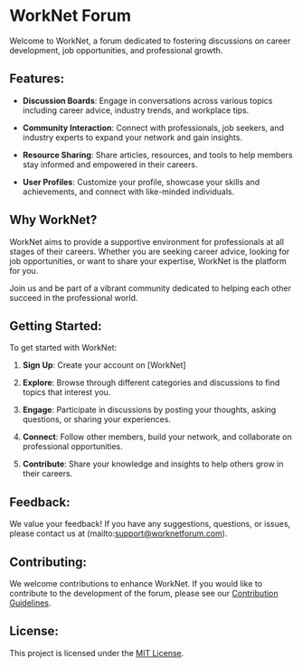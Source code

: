 
# WorkNet Forum

Welcome to WorkNet, a forum dedicated to fostering discussions on career development, job opportunities, and professional growth.

## Features:

- **Discussion Boards**: Engage in conversations across various topics including career advice, industry trends, and workplace tips.
  
- **Community Interaction**: Connect with professionals, job seekers, and industry experts to expand your network and gain insights.
  
- **Resource Sharing**: Share articles, resources, and tools to help members stay informed and empowered in their careers.
  
- **User Profiles**: Customize your profile, showcase your skills and achievements, and connect with like-minded individuals.

## Why WorkNet?

WorkNet aims to provide a supportive environment for professionals at all stages of their careers. Whether you are seeking career advice, looking for job opportunities, or want to share your expertise, WorkNet is the platform for you.

Join us and be part of a vibrant community dedicated to helping each other succeed in the professional world.

## Getting Started:

To get started with WorkNet:

1. **Sign Up**: Create your account on [WorkNet]
  
2. **Explore**: Browse through different categories and discussions to find topics that interest you.
  
3. **Engage**: Participate in discussions by posting your thoughts, asking questions, or sharing your experiences.

4. **Connect**: Follow other members, build your network, and collaborate on professional opportunities.

5. **Contribute**: Share your knowledge and insights to help others grow in their careers.

## Feedback:

We value your feedback! If you have any suggestions, questions, or issues, please contact us at (mailto:support@worknetforum.com).

## Contributing:

We welcome contributions to enhance WorkNet. If you would like to contribute to the development of the forum, please see our [Contribution Guidelines](CONTRIBUTING.md).

## License:

This project is licensed under the [MIT License](LICENSE).